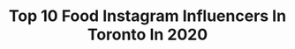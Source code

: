 ---
title: Top 10 Food Instagram Influencers In Toronto In 2020
description: >-
  Find top food Instagram influencers in Toronto in 2020. Most popular hashtags: #toronto #blogto #torontofood #torontolife.
platform: Instagram
profiles:
  - username: "hungry.jo"
    fullname: >-
      Jo (Toronto Foodie)
    location: "Canada"
    followers: 18143
    engagement: 259
    commentsToLikes: 0.543374
    id: ck5zs803wxzza0i14d5ekp97a
    verified: false
    hashtags: "#torontoinfluencer, #torontofoodbloggers, #asialicious, #foodpornto"
  - username: "missrebeccaj"
    fullname: >-
      Rebecca Felgate
    location: "Canada"
    followers: 116184
    engagement: 404
    commentsToLikes: 0.016203
    id: ck6titx7r1f620j716rggggae
    verified: false
    hashtags: "#torontoevents, #style, #winter, #beerstagram"
  - username: "plantcrazii"
    fullname: >-
      Lloyd Rose
    location: "Canada"
    followers: 14238
    engagement: 563
    commentsToLikes: 0.117199
    id: ck0u8se3786wl0i1925ytbl7u
    verified: false
    hashtags: "#chickpeas, #quarantineandchill, #dreambowl, #honey"
  - username: "thecityismineto"
    fullname: >-
      The City Is Mine | Mili Jain
    location: "Canada"
    followers: 6734
    engagement: 363
    commentsToLikes: 0.143871
    id: ck6ttuhd0cnnl0j71ik2bmavx
    verified: false
    hashtags: "#f52home, #flatlayoftheday, #quarantinestyle, #sephoracanada"
  - username: "toronto.culture"
    fullname: >-
      Toronto Culture
    location: "Canada"
    followers: 98141
    engagement: 168
    commentsToLikes: 0.074861
    id: ck13aj90pqn3d0i19dppohig9
    verified: false
    hashtags: "#torontoevents, #torontolove, #416, #torontoontario"
  - username: "dineandfash"
    fullname: >-
      Krystle | Toronto Blogger
    location: "Canada"
    followers: 31730
    engagement: 223
    commentsToLikes: 0.526693
    id: ck0ttlwob3a960i19t2km34pw
    verified: false
    hashtags: "#shopsmallbusiness, #curiocityto, #winetime, #thatdrip"
  - username: "bongfromthe6ix"
    fullname: >-
      The Bong From The 6ix
    location: "Canada"
    followers: 12738
    engagement: 574
    commentsToLikes: 0.015350
    id: ck5c41oip0gpi0i11yrykxz3q
    verified: false
    hashtags: "#desserts, #bakersofinstagram, #lemonbuttercream, #weekend"
  - username: "mandilicous"
    fullname: >-
      Mandy | Food | Lifestyle
    location: "Canada"
    followers: 5628
    engagement: 2768
    commentsToLikes: 0.246255
    id: ck15pdxixxeob0i199dnoaf03
    verified: false
    hashtags: "#giveawaycontest, #vegetarianlife, #insiderdessert, #oishi"
  - username: "hungrysimo"
    fullname: >-
      SIMON | Toronto Foodie
    location: "Canada"
    followers: 5691
    engagement: 717
    commentsToLikes: 0.445464
    id: ck5zzc1rgbgn90i14edt1yjgi
    verified: false
    hashtags: "#healthyeatinghabits, #burgerlover, #salmonrecipe, #deepfriedfood"
  - username: "dave.r.roberts"
    fullname: >-
      Dave
    location: "Canada"
    followers: 6892
    engagement: 690
    commentsToLikes: 0.156268
    id: ck15rvm0r9xrd0i19pv1cgxw9
    verified: false
    hashtags: "#blogto, #torontofoodphotographer, #narcitycanada, #ontariosfinest"
---